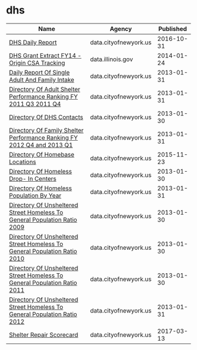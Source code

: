 # dhs

Name | Agency | Published
---- | ---- | ---------
[DHS Daily Report](../socrata/k46n-sa2m.md) | data.cityofnewyork.us | 2016-10-31
[DHS Grant Extract FY14 - Origin CSA Tracking](../socrata/vq6s-ze7w.md) | data.illinois.gov | 2014-01-24
[Daily Report Of Single Adult And Family Intake](../socrata/sci4-yqgk.md) | data.cityofnewyork.us | 2013-01-31
[Directory Of Adult Shelter Performance Ranking FY 2011 Q3 2011 Q4](../socrata/jhn3-4vdj.md) | data.cityofnewyork.us | 2013-01-31
[Directory Of DHS Contacts](../socrata/cete-9g3v.md) | data.cityofnewyork.us | 2013-01-30
[Directory Of Family Shelter Performance Ranking FY 2012 Q4 and 2013 Q1](../socrata/y7z5-rhh5.md) | data.cityofnewyork.us | 2013-01-31
[Directory Of Homebase Locations](../socrata/ntcm-2w4k.md) | data.cityofnewyork.us | 2015-11-23
[Directory Of Homeless Drop- In Centers](../socrata/bmxf-3rd4.md) | data.cityofnewyork.us | 2013-01-30
[Directory Of Homeless Population By Year](../socrata/5t4n-d72c.md) | data.cityofnewyork.us | 2013-01-31
[Directory Of Unsheltered Street Homeless To General Population Ratio 2009](../socrata/x56h-7iwp.md) | data.cityofnewyork.us | 2013-01-30
[Directory Of Unsheltered Street Homeless To General Population Ratio 2010](../socrata/8kiv-2ukd.md) | data.cityofnewyork.us | 2013-01-30
[Directory Of Unsheltered Street Homeless To General Population Ratio 2011](../socrata/ivbu-e2q7.md) | data.cityofnewyork.us | 2013-01-30
[Directory Of Unsheltered Street Homeless To General Population Ratio 2012](../socrata/483x-fy9e.md) | data.cityofnewyork.us | 2013-01-31
[Shelter Repair Scorecard](../socrata/dvaj-b7yx.md) | data.cityofnewyork.us | 2017-03-13

